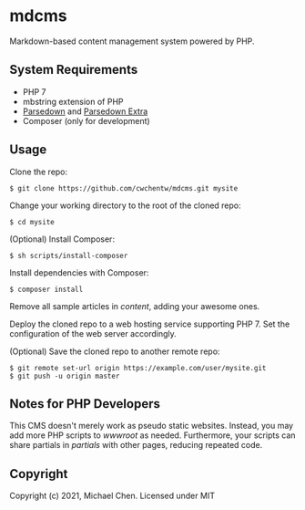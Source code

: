 # mdcms

Markdown-based content management system powered by PHP.

## System Requirements

* PHP 7
* mbstring extension of PHP
* [Parsedown](https://github.com/erusev/parsedown) and [Parsedown Extra](https://github.com/erusev/parsedown-extra)
* Composer (only for development)

## Usage

Clone the repo:

```
$ git clone https://github.com/cwchentw/mdcms.git mysite
```

Change your working directory to the root of the cloned repo:

```
$ cd mysite
```

(Optional) Install Composer:

```
$ sh scripts/install-composer
```

Install dependencies with Composer:

```
$ composer install
```

Remove all sample articles in *content*, adding your awesome ones.

Deploy the cloned repo to a web hosting service supporting PHP 7. Set the configuration of the web server accordingly.

(Optional) Save the cloned repo to another remote repo:

```
$ git remote set-url origin https://example.com/user/mysite.git
$ git push -u origin master
```

## Notes for PHP Developers

This CMS doesn't merely work as pseudo static websites. Instead, you may add more PHP scripts to *wwwroot* as needed. Furthermore, your scripts can share partials in *partials* with other pages, reducing repeated code.

## Copyright

Copyright (c) 2021, Michael Chen. Licensed under MIT
